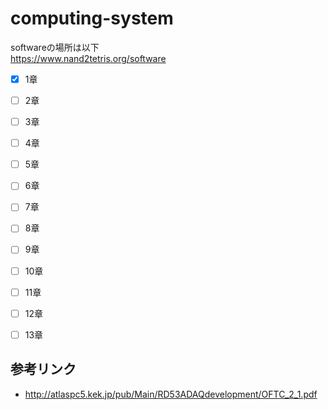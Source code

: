 # computing-system

softwareの場所は以下  
https://www.nand2tetris.org/software


- [x] 1章
- [ ] 2章
- [ ] 3章
- [ ] 4章
- [ ] 5章
- [ ] 6章
- [ ] 7章
- [ ] 8章
- [ ] 9章
- [ ] 10章
- [ ] 11章
- [ ] 12章
- [ ] 13章


## 参考リンク
- http://atlaspc5.kek.jp/pub/Main/RD53ADAQdevelopment/OFTC_2_1.pdf